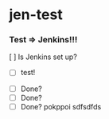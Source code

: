 # jen-test
### Test => Jenkins!!!
[ ] Is Jenkins set up?

- [ ] test!
* [ ] Done? 
* [ ] Done? 
* [ ] Done? 
pokppoi
sdfsdfds
